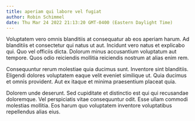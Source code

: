 ```yaml
---
title: aperiam qui labore vel fugiat
author: Robin Schimmel
date: Thu Mar 24 2022 21:13:20 GMT-0400 (Eastern Daylight Time)
---
```

Voluptatem vero omnis blanditiis at consequatur ab eos aperiam harum. Ad blanditiis et consectetur qui natus ut aut. Incidunt vero natus et explicabo qui. Quo vel officiis dicta. Dolorum minus accusantium voluptatum aut tempore. Quos odio reiciendis mollitia reiciendis nostrum at alias enim rem.

 Consequuntur rerum molestiae quia ducimus sunt. Inventore sint blanditiis. Eligendi dolores voluptatem eaque velit eveniet similique ut. Quia ducimus et omnis provident. Aut ex itaque et minima praesentium placeat quia.

 Dolorem unde deserunt. Sed cupiditate et distinctio est qui qui recusandae doloremque. Vel perspiciatis vitae consequuntur odit. Esse ullam commodi molestias mollitia. Eos harum quo voluptatem inventore voluptatibus repellendus alias eius.
